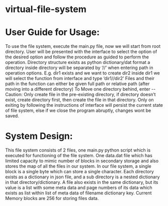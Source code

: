 # virtual-file-system

# User Guide for Usage:

To use the file system, execute the main.py file, now we will start from root directory.
User will be presented with the interface to select the option of the desired option and follow the procedure as guided to perform the operation.
Directory structure exists as python dictionary/dat format a directory inside directory will be separated by ‘//’ when entering path in operation options. E.g. dir1 exists and we want to create dir2 inside dir1 we will select the function from interface and type ‘dir1//dir2’
Files and their path in the function can either be given full path or relative path (after moving into a different directory)
To Move one directory behind, enter --
Caution: Only create file in the pre-existing directory, if directory doesn’t exist, create directory first, then create the file in that directory. Only on exiting by following the instructions of interface will persist the current state of file system, else if we close the program abruptly, changes wont be saved. 

# System Design:

This file system consists of 2 files, one main.py python script which is executed for functioning of the file system. One data.dat file which has limited capacity to mimic number of blocks in secondary storage and also stores the map of all the files in our system. 
In our file system, a single block is a single byte which can store a single character. 
Each directory exists as a dictionary in json file, and a sub directory is a nested dictionary in that directory/dictionary.
A file also exists in the same dictionary, but its value is a list with some meta data and page numbers of its data which exists as list within list of meta data of filename dictionary key.
Current Memory blocks are 256 for storing files data.
